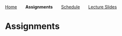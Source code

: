 
[Home](https://mjs227.github.io/courses/semantic-theory-25/)&emsp;&emsp;**Assignments**&emsp;&emsp;[Schedule](https://mjs227.github.io/courses/semantic-theory-25/schedule/)&emsp;&emsp;[Lecture Slides](https://mjs227.github.io/courses/semantic-theory-25/lecture-slides/)

# Assignments

